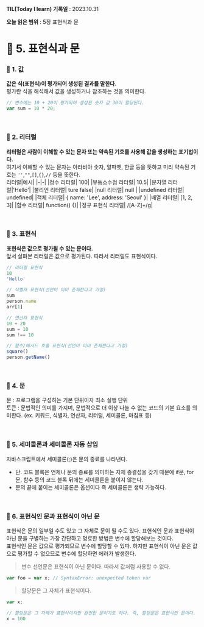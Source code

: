 **TIL(Today I learn) 기록일** : 2023.10.31

**오늘 읽은 범위** : 5장 표현식과 문

# 📌 5. 표현식과 문

### 🥎 1. 값
**값은 식(표현식)이 평가되어 생성된 결과를 말한다.**    
평가란 식을 해석해서 값을 생성하거나 참조하는 것을 의미한다.   
```js
// 변수에는 10 + 20이 평가되어 생성된 숫자 값 30이 할당된다.
var sum = 10 * 20;
```

<br>

### 🥎 2. 리터럴

**리터럴은 사람이 이해할 수 있는 문자 또는 약속된 기호를 사용해 값을 생성하는 표기법이다.**   
여기서 이해할 수 있는 문자는 아라비아 숫자, 알파벳, 한글 등을 뜻하고 미리 약속된 기호는 `''`,`""`,`[]`,`{}`,`//` 등을 뜻한다.   
리터럴|예시|
|-|-|
|정수 리터럴| 100|
|부동소수점 리터럴| 10.5|
|문자열 리터럴|'Hello'|
|불리언 리터럴| ture   false|
|null 리터럴| null |
|undefined 리터럴| undefined|
|객체 리터럴| { name: 'Lee', address: 'Seoul' }|
|배열 리터럴| [1, 2, 3]|
|함수 리터럴| function() {}|
|정규 표현식 리터럴| /[A-Z]+/g|

<br>

### 🥎 3. 표현식

**표현식은 값으로 평가될 수 있는 문이다.**   
앞서 살펴본 리터럴은 값으로 평가된다. 따라서 리터럴도 표현식이다.

```js
// 리터럴 표현식
10
'Hello'

// 식별자 표현식(선언이 이미 존재한다고 가정)
sum
person.name
arr[1]

// 연산자 표현식
10 + 20
sum = 10
sum !== 10

// 함수/메서드 호출 표현식(선언이 이미 존재한다고 가정)
square()
person.getName()
```

<br>

### 🥎 4. 문   

문 : 프로그램을 구성하는 기본 단위이자 최소 실행 단위   
토큰 : 문법적인 의미를 가지며, 문법적으로 더 이상 나눌 수 없는 코드의 기본 요소를 의미한다. 
        (ex. 키워드, 식별자, 연산자, 리터럴, 세미콜론, 마침표 등)

<br>

### 🥎 5. 세미콜론과 세미콜론 자동 삽입

자바스크립트에서 세미콜론(;)은 문의 종료를 나타낸다.
 - 단. 코드 블록은 언제나 문의 종료를 의미하는 자체 종결성을 갖기 때문에 if문, for문, 함수 등의 코드 블록 뒤에는 세미콜론을 붙이지 않는다.
 - 문의 끝에 붙이는 세미콜론은 옵션이다 즉 세미콜론은 생략 가능하다.   

<br>

### 🥎 6. 표현식인 문과 표현식이 아닌 문

표현식은 문의 일부일 수도 있고 그 자체로 문이 될 수도 있다.
표현식인 문과 표현식이 아닌 문을 구별하는 가장 간단하고 명료한 방법은 변수에 할당해보는 것이다.    
표현식인 문은 값으로 평가되므로 변수에 할당할 수 있따. 하지만 표현식이 아닌 문은 값으로 평가할 수 없으므로 변수에 할당하면 에러가 발생한다.    
    
    
>변수 선언문은 표현식이 아닌 문이다. 따라서 값처럼 사용할 수 없다.
```js
var foo = var x; // SyntaxError: unexpected token var
```

>할당문은 그 자체가 표현식이다.
```js
var x;

// 할당문은 그 자체가 표현식이지만 완전한 문이기도 하다. 즉, 할당문은 표현식인 문이다.
x = 100
```
